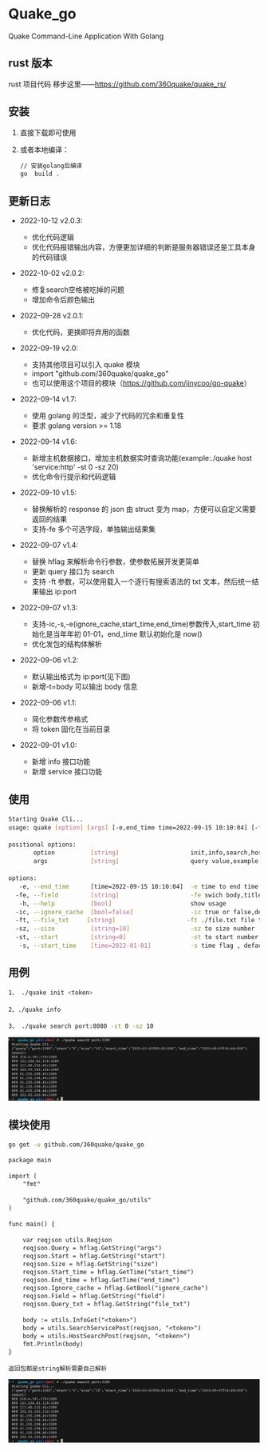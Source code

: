 <!--
 * @Author: ph4nt0mer
 * @Date: 2022-09-01 18:39:52
 * @LastEditors: rootphantomer
 * @LastEditTime: 2022-09-19 11:37:12
 * @FilePath: /quake_go/README.md
 * @Description:
 *
 * Copyright (c) 2022 by ph4nt0mer, All Rights Reserved.
-->

# Quake_go

Quake Command-Line Application With Golang

## rust 版本

rust 项目代码 移步这里——<https://github.com/360quake/quake_rs/>

## 安装

1. 直接下载即可使用
2. 或者本地编译：

   ```bash
   // 安装golang后编译
   go  build .
   ```

## 更新日志

- 2022-10-12 v2.0.3:

    - 优化代码逻辑
    - 优化代码报错输出内容，方便更加详细的判断是服务器错误还是工具本身的代码错误

- 2022-10-02 v2.0.2:

    - 修复search空格被吃掉的问题
    - 增加命令后颜色输出

- 2022-09-28 v2.0.1:

    - 优化代码，更换即将弃用的函数

- 2022-09-19 v2.0:

    - 支持其他项目可以引入 quake 模块
    - import "github.com/360quake/quake_go"
    - 也可以使用这个项目的模块（<https://github.com/jinycoo/go-quake>）

- 2022-09-14 v1.7:

    - 使用 golang 的泛型，减少了代码的冗余和重复性
    - 要求 golang version >= 1.18

- 2022-09-14 v1.6:

    - 新增主机数据接口，增加主机数据实时查询功能(example:./quake host 'service:http' -st 0 -sz 20)
    - 优化命令行提示和代码逻辑

- 2022-09-10 v1.5:

    - 替换解析的 response 的 json 由 struct 变为 map，方便可以自定义需要返回的结果
    - 支持-fe 多个可选字段，单独输出结果集

- 2022-09-07 v1.4:

    - 替换 hflag 来解析命令行参数，使参数拓展开发更简单
    - 更新 query 接口为 search
    - 支持 -ft 参数，可以使用载入一个逐行有搜索语法的 txt 文本，然后统一结果输出 ip:port

- 2022-09-07 v1.3:

    - 支持-ic,-s,-e(ignore_cache,start_time,end_time)参数传入,start_time 初始化是当年年初 01-01，end_time 默认初始化是
      now()
    - 优化发包的结构体解析

- 2022-09-06 v1.2:

    - 默认输出格式为 ip:port(见下图)
    - 新增-t=body 可以输出 body 信息

- 2022-09-06 v1.1:

    - 简化参数传参格式
    - 将 token 固化在当前目录

- 2022-09-01 v1.0:

    - 新增 info 接口功能
    - 新增 service 接口功能

## 使用

```bash
Starting Quake Cli...
usage: quake [option] [args] [-e,end_time time=2022-09-15 10:10:04] [-fe,field string] [-h,help bool] [-ic,ignore_cache bool=false] [-ft,query_txt string] [-sz,size string=10] [-st,start string=0] [-s,start_time time=2022-01-01]

positional options:
       option          [string]                    init,info,search,host
       args            [string]                    query value,example port:443

options:
   -e, --end_time      [time=2022-09-15 10:10:04]  -e time to end time flag
  -fe, --field         [string]                    -fe swich body,title,host,html_hash,x_powered_by  to show infomation
   -h, --help          [bool]                      show usage
  -ic, --ignore_cache  [bool=false]                -ic true or false,default false
  -ft, --file_txt     [string]                    -ft ./file.txt file to query search
  -sz, --size          [string=10]                 -sz to size number
  -st, --start         [string=0]                  -st to start number
   -s, --start_time    [time=2022-01-01]           -s time flag , default time is time.now.year
```

## 用例

```bash
1、 ./quake init <token>

2、./quake info

3、 ./quake search port:8080 -st 0 -sz 10

```

![alt](./iShot_2022-09-07_16.48.13.jpg)

## 模块使用

```bash
go get -u github.com/360quake/quake_go
```

```golang
package main

import (
	"fmt"

	"github.com/360quake/quake_go/utils"
)

func main() {

	var reqjson utils.Reqjson
	reqjson.Query = hflag.GetString("args")
	reqjson.Start = hflag.GetString("start")
	reqjson.Size = hflag.GetString("size")
	reqjson.Start_time = hflag.GetTime("start_time")
	reqjson.End_time = hflag.GetTime("end_time")
	reqjson.Ignore_cache = hflag.GetBool("ignore_cache")
	reqjson.Field = hflag.GetString("field")
	reqjson.Query_txt = hflag.GetString("file_txt")

	body := utils.InfoGet("<token>")
	body = utils.SearchServicePost(reqjson, "<token>")
	body = utils.HostSearchPost(reqjson, "<token>")
	fmt.Println(body)
}

返回包都是string解析需要自己解析
```

![alt](./iShot_2022-09-07_16.48.13.jpg)
